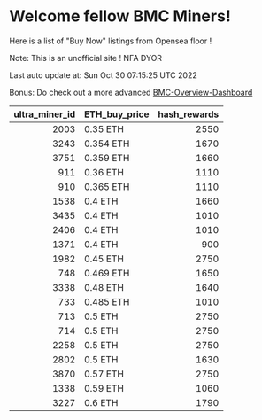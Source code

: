 # Welcome fellow BMC Miners!
Here is a list of "Buy Now" listings from Opensea floor !

Note: This is an unofficial site ! NFA DYOR

Last auto update at: Sun Oct 30 07:15:25 UTC 2022

Bonus: Do check out a more advanced [BMC-Overview-Dashboard](https://dune.com/defifunk/BMC-Overview-Dashboard)


|   ultra_miner_id | ETH_buy_price   |   hash_rewards |
|-----------------:|:----------------|---------------:|
|             2003 | 0.35 ETH        |           2550 |
|             3243 | 0.354 ETH       |           1670 |
|             3751 | 0.359 ETH       |           1660 |
|              911 | 0.36 ETH        |           1110 |
|              910 | 0.365 ETH       |           1110 |
|             1538 | 0.4 ETH         |           1660 |
|             3435 | 0.4 ETH         |           1010 |
|             2406 | 0.4 ETH         |           1010 |
|             1371 | 0.4 ETH         |            900 |
|             1982 | 0.45 ETH        |           2750 |
|              748 | 0.469 ETH       |           1650 |
|             3338 | 0.48 ETH        |           1640 |
|              733 | 0.485 ETH       |           1010 |
|              713 | 0.5 ETH         |           2750 |
|              714 | 0.5 ETH         |           2750 |
|             2258 | 0.5 ETH         |           2750 |
|             2802 | 0.5 ETH         |           1630 |
|             3870 | 0.57 ETH        |           2750 |
|             1338 | 0.59 ETH        |           1060 |
|             3227 | 0.6 ETH         |           1790 |